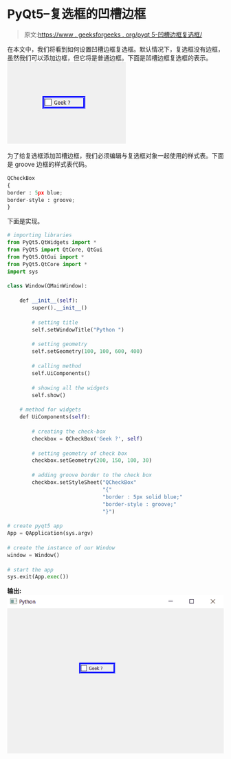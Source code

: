 # PyQt5–复选框的凹槽边框

> 原文:[https://www . geeksforgeeks . org/pyqt 5-凹槽边框复选框/](https://www.geeksforgeeks.org/pyqt5-groove-border-of-check-box/)

在本文中，我们将看到如何设置凹槽边框复选框。默认情况下，复选框没有边框，虽然我们可以添加边框，但它将是普通边框。下面是凹槽边框复选框的表示。
![](img/0f4186e396855b8ae819179ac11f08a3.png)

为了给复选框添加凹槽边框，我们必须编辑与复选框对象一起使用的样式表。下面是 groove 边框的样式表代码。

```py
QCheckBox
{
border : 5px blue;
border-style : groove;
}

```

下面是实现。

```py
# importing libraries
from PyQt5.QtWidgets import * 
from PyQt5 import QtCore, QtGui
from PyQt5.QtGui import * 
from PyQt5.QtCore import * 
import sys

class Window(QMainWindow):

    def __init__(self):
        super().__init__()

        # setting title
        self.setWindowTitle("Python ")

        # setting geometry
        self.setGeometry(100, 100, 600, 400)

        # calling method
        self.UiComponents()

        # showing all the widgets
        self.show()

    # method for widgets
    def UiComponents(self):

        # creating the check-box
        checkbox = QCheckBox('Geek ?', self)

        # setting geometry of check box
        checkbox.setGeometry(200, 150, 100, 30)

        # adding groove border to the check box
        checkbox.setStyleSheet("QCheckBox"
                               "{"
                               "border : 5px solid blue;"
                               "border-style : groove;"
                               "}")

# create pyqt5 app
App = QApplication(sys.argv)

# create the instance of our Window
window = Window()

# start the app
sys.exit(App.exec())
```

**输出:**
![](img/c18a9d658b35e456e5b71404bf249489.png)